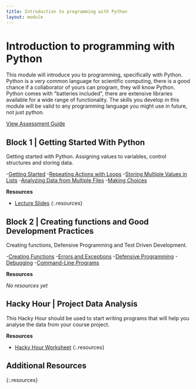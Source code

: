 ```yaml
---
title: Introduction to programming with Python
layout: module
---
```



# Introduction to programming with Python

This module will introduce you to programming, specifically with Python. Python is a very common language for scientific computing, there is a good chance if a collaborator of yours can program, they will know Python. Python comes with "batteries included", there are extensive libraries available for a wide range of functionality.  The skills you develop in this module will be valid to any programming language you might use in future, not just python.     

[View Assessment Guide](assessment.html)




## Block 1 | Getting Started With Python

Getting started with Python. Assigning values to variables, control structures and storing data.

-[Getting Started](http://swcarpentry.github.io/python-novice-inflammation/)
-[Repeating Actions with Loops](http://swcarpentry.github.io/python-novice-inflammation/02-loop.html)
-[Storing Multiple Values in Lists](http://swcarpentry.github.io/python-novice-inflammation/03-lists.html)
-[Analyzing Data from Multiple Files](http://swcarpentry.github.io/python-novice-inflammation/04-files.html)
-[Making Choices](http://swcarpentry.github.io/python-novice-inflammation/05-cond.html)



**Resources**

- [Lecture Slides](http://linkhere.com)
{:.resources}



## Block 2 | Creating functions and Good Development Practices

Creating functions, Defensive Programming and Test Driven Development.

-[Creating Functions](http://swcarpentry.github.io/python-novice-inflammation/06-func.html)
-[Errors and Exceptions](http://swcarpentry.github.io/python-novice-inflammation/07-errors.html)
-[Defensive Programming](http://swcarpentry.github.io/python-novice-inflammation/08-defensive.html)
-[Debugging](http://swcarpentry.github.io/python-novice-inflammation/09-debugging.html)
-[Command-Line Programs](http://swcarpentry.github.io/python-novice-inflammation/10-cmdline.html)

**Resources**

_No resources yet_




## Hacky Hour | Project Data Analysis

This Hacky Hour should be used to start writing programs that will help you analyse the data from your course project. 

**Resources**

- [Hacky Hour Worksheet](hacky-hour-worksheet.html)
{:.resources}









## Additional Resources

{:.resources}


